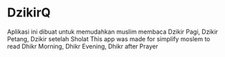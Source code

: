 # DzikirQ

Aplikasi ini dibuat untuk memudahkan muslim membaca Dzikir Pagi, Dzikir Petang, Dzikir setelah Sholat
This app was made for simplify moslem to read Dhikr Morning, Dhikr Evening, Dhikr after Prayer
